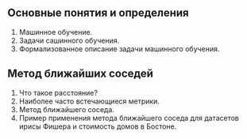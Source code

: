 ## Основные понятия и определения
1. Машинное обучение.
2. Задачи сашинного обучения.
3. Формализованное описание задачи машинного обучения.

## Метод ближайших соседей
1. Что такое расстояние?
2. Наиболее часто встечающиеся метрики.
3. Метод ближайшего соседа.
4. Пример применения метода ближайшего соседа для датасетов ирисы Фишера и стоимость домов в Бостоне.
